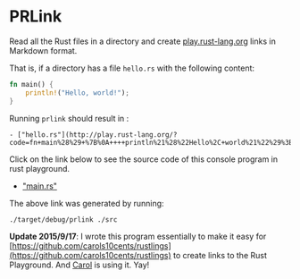 # PRLink

Read all the Rust files in a directory and create
[play.rust-lang.org](http://play.rust-lang.org) links in Markdown
format.

That is, if a directory has a file `hello.rs` with the following
content:

```rust
fn main() {
    println!("Hello, world!");
}
```

Running `prlink` should result in :

```
- ["hello.rs"](http://play.rust-lang.org/?code=fn+main%28%29+%7B%0A++++println%21%28%22Hello%2C+world%21%22%29%3B%0A%7D%0A)
```

Click on the link below to see the source code of this console program
in rust playground.


- ["main.rs"](http://play.rust-lang.org/?code=%2F%2F+%23%21%5Bfeature%28plugin%29%5D%0A%2F%2F+%23%21%5Bplugin%28clippy%29%5D%0A%0A%0Aextern+crate+clap%3B%0Aextern+crate+glob%3B%0Aextern+crate+url%3B%0A%0Ause+clap%3A%3A%7BApp%2C+Arg%7D%3B%0Ause+std%3A%3Aerror%3A%3AError%3B%0Ause+std%3A%3Afs%3A%3AFile%3B%0Ause+std%3A%3Aio%3A%3Aprelude%3A%3A*%3B%0Ause+url%3A%3Aform_urlencoded%3A%3A%7Bserialize%7D%3B%0Ause+glob%3A%3Aglob%3B%0Ause+std%3A%3Apath%3A%3APathBuf%3B%0A%0A%0Afn+read_file%28path%3A+String%29+-%3E+String+%7B%0A++++let+mut+file+%3D+match+File%3A%3Aopen%28%26path%29+%7B%0A++++++++Err%28why%29+%3D%3E+panic%21%28%22couldn%27t+open+%7B%7D%3A+%7B%7D%22%2C+path%2C+Error%3A%3Adescription%28%26why%29%29%2C%0A++++++++Ok%28file%29+%3D%3E+file%2C%0A++++%7D%3B%0A++++let+mut+s+%3D+String%3A%3Anew%28%29%3B%0A++++match+file.read_to_string%28%26mut+s%29+%7B%0A++++++++Err%28why%29+%3D%3E+panic%21%28%22couldn%27t+read+%7B%7D%3A+%7B%7D%22%2C+path%2C+Error%3A%3Adescription%28%26why%29%29%2C%0A++++++++Ok%28_%29+%3D%3E+s%2C%0A++++%7D%0A%7D%0A%0A%0Afn+main%28%29+%7B%0A++++let+matches+%3D+App%3A%3Anew%28%22prlink%22%29%0A++++++++.version%28%221.0%22%29%0A++++++++.author%28%22Pradeep+Gowda+%3Cpradeep%40btbytes.com%3E%22%29%0A++++++++.about%28%22Print+Rust+playground+links%22%29%0A++++++++.arg%28Arg%3A%3Awith_name%28%22INPUT%22%29%0A+++++++++++++.help%28%22Sets+the+input+path+to+use%22%29%0A+++++++++++++.required%28true%29%0A+++++++++++++.index%281%29%29%0A++++++++.get_matches%28%29%3B%0A++++let+dirpath+%3D+matches.value_of%28%22INPUT%22%29.unwrap%28%29%3B%0A++++let+relative_path+%3D+PathBuf%3A%3Afrom%28dirpath%29%3B%0A++++let+mut+absolute_path+%3D+std%3A%3Aenv%3A%3Acurrent_dir%28%29.unwrap%28%29%3B%0A++++absolute_path.push%28relative_path%29%3B%0A++++absolute_path.push%28%22*.rs%22%29%3B%0A%0A++++for+entry+in+glob%28absolute_path.to_str%28%29.unwrap%28%29%29.unwrap%28%29+%7B%0A++++++++match+entry+%7B%0A++++++++++++Ok%28path%29+%3D%3E+%7B%0A++++++++++++++++let+data+%3D+%26%5B%28%22code%22.to_string%28%29%2C+read_file%28path.to_str%28%29.unwrap%28%29.to_string%28%29%29%29%5D%3B%0A++++++++++++++++let+s+%3D+serialize%28data%29%3B%0A++++++++++++++++let+fname+%3D+path.to_str%28%29.unwrap%28%29.to_string%28%29.split%28%27%2F%27%29.last%28%29.unwrap%28%29.to_string%28%29%3B%0A++++++++++++++++println%21%28%22-+%5B%7B%3A%3F%7D%5D%28http%3A%2F%2Fplay.rust-lang.org%2F%3F%7B%7D%29%22%2C+fname%2C+s%29%3B%0A++++++++++++%7D%2C%0A++++++++++++Err%28e%29+%3D%3E+println%21%28%22%7B%3A%3F%7D%22%2C+e%29%2C%0A++++++++%7D%0A++++%7D%0A%7D%0A)


The above link was generated by running:

```shell
./target/debug/prlink ./src
```

**Update 2015/9/17**: I wrote this program essentially to make it easy for [https://github.com/carols10cents/rustlings](https://github.com/carols10cents/rustlings) to create links to the Rust Playground.  And [Carol](https://github.com/carols10cents) is using it. Yay!
